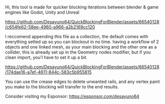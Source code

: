 Hi, this tool is made for quicker blocking iterations between blender & game engines like Godot, Unity and Unreal

https://github.com/Desayuno64/QuickBlockingForBlender/assets/66540128/c654fe62-58ee-4960-a966-a2b2169cc120

I reccomend appending this file as a collection, the default comes with everything setted up so you can blockout in no time.
having a workflow of 2 objects and one linked mesh, as your main blocking and the other one as a collider, 
this is already set up in the Geometry nodes modifier, but if you clean import, you'l have to set it up a bit.

https://github.com/Desayuno64/QuickBlockingForBlender/assets/66540128/174dae16-a7ef-4611-844c-583c5b955815

You can use the crease edges to delete unwanted rails, and any vertex paint you make to the blocking will transfer to the end results.

Consider visiting my Esponsor:
https://esponsor.com/desayuno64

